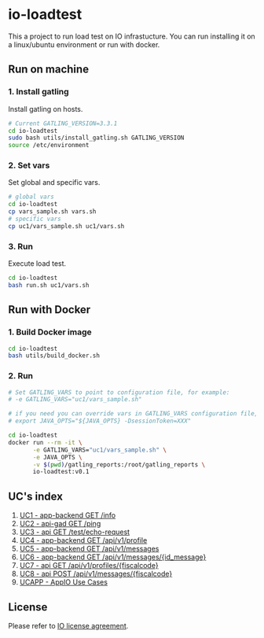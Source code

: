 # io-loadtest

This a project to run load test on IO infrastucture.
You can run installing it on a linux/ubuntu environment or run with docker.

## Run on machine

### 1. Install gatling

Install gatling on hosts.

```bash
# Current GATLING_VERSION=3.3.1
cd io-loadtest
sudo bash utils/install_gatling.sh GATLING_VERSION
source /etc/environment
```

### 2. Set vars

Set global and specific vars.

```bash
# global vars
cd io-loadtest
cp vars_sample.sh vars.sh
# specific vars
cp uc1/vars_sample.sh uc1/vars.sh
```

### 3. Run

Execute load test.

```bash
cd io-loadtest
bash run.sh uc1/vars.sh
```

## Run with Docker

### 1. Build Docker image

```bash
cd io-loadtest
bash utils/build_docker.sh
```

### 2. Run

```bash
# Set GATLING_VARS to point to configuration file, for example:
# -e GATLING_VARS="uc1/vars_sample.sh"

# if you need you can override vars in GATLING_VARS configuration file, for example:
# export JAVA_OPTS="${JAVA_OPTS} -DsessionToken=XXX"

cd io-loadtest
docker run --rm -it \
       -e GATLING_VARS="uc1/vars_sample.sh" \
       -e JAVA_OPTS \
       -v $(pwd)/gatling_reports:/root/gatling_reports \
       io-loadtest:v0.1
```

## UC's index

1. [UC1 - app-backend GET /info](uc1/README.md)
1. [UC2 - api-gad GET /ping](uc2/README.md)
1. [UC3 - api GET /test/echo-request](uc3/README.md)
1. [UC4 - app-backend GET /api/v1/profile](uc4/README.md)
1. [UC5 - app-backend GET /api/v1/messages](uc5/README.md)
1. [UC6 - app-backend GET /api/v1/messages/{id_message}](uc6/README.md)
1. [UC7 - api GET /api/v1/profiles/{fiscalcode}](uc7/README.md)
1. [UC8 - api POST /api/v1/messages/{fiscalcode}](uc8/README.md)
1. [UCAPP - AppIO Use Cases](ucapp/README.md)

## License
Please refer to [IO license agreement](https://github.com/pagopa/io-app/blob/master/LICENSE).

